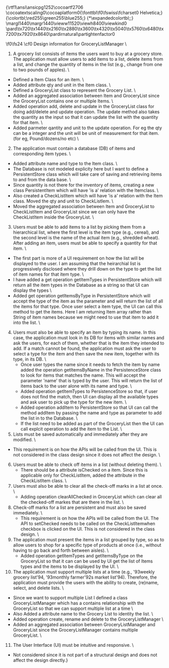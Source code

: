 {\rtf1\ansi\ansicpg1252\cocoartf2706
\cocoatextscaling0\cocoaplatform0{\fonttbl\f0\fswiss\fcharset0 Helvetica;}
{\colortbl;\red255\green255\blue255;}
{\*\expandedcolortbl;;}
\margl1440\margr1440\vieww11520\viewh8400\viewkind0
\pard\tx720\tx1440\tx2160\tx2880\tx3600\tx4320\tx5040\tx5760\tx6480\tx7200\tx7920\tx8640\pardirnatural\partightenfactor0

\f0\fs24 \cf0 Design information for GroceryListManager\
1. A grocery list consists of items the users want to buy at a grocery store. The application must allow users to add items to a list, delete items from a list, and change the quantity of items in the list (e.g., change from one to two pounds of apples).\
* Defined a Item Class for an item.\
* Added attribute qty and unit in the Item class.\
* Defined a GroceryList class to represent the Grocery List.\
* Added an aggregated association between Item and GroceryList since the GroceryList contains one or multiple Items.\
* Added operation add, delete and update in the GroceryList class for doing add/delete and update operation. The update method also takes the quantity as the input so that it can update the list with the quantity for that item.\
* Added parmeter qantity and unit to the update operation. For eg the qty can be a integer and the unit will be unit of measurement for that item.(for eg, Pound/dozens/no etc)\
2. The application must contain a database (DB) of items and corresponding item types.\
* Added attribute name and type to the Item class.\
* The Database is not modeled explicity here but I want to define a PersistentStore class which will take care of saving and retrieving items to and from the data base.\
* Since quantity is not there for the inventory of items, creating a new class PersistentItem which will have 'is a' relation with the Itemclass.\
* Also created a CheckListItem which will have 'is a' relation with the Item class. Moved the qty and unit to CheckListIem.\
* Moved the aggregated association between Item and GroceryList to CheckListItem and GroceryList since we can only have the CheckListItem inside the GroceryList.\
3. Users must be able to add items to a list by picking them from a hierarchical list, where the first level is the item type (e.g., cereal), and the second level is the name of the actual item (e.g., shredded wheat). After adding an item, users must be able to specify a quantity for that item.\
* The first part is more of a UI requirement on how the list will be displayed to the user. I am assuming that the heirarchial list is progressively disclosed where they drill down on the type to get the list of item names for that item type.\
* I have added a get operation getItemTypes in PersistentStore which will return all the item types in the Database as a string so that UI can display the types\
* Added get operation getItemsByType in PersistentStore which will accept the type of the item as the parameter and will return the list of all the items for that type. Once user select a item type, the UI can call this method to get the items. Here I am returning Item array rather than String of item names because we might need to use that item to add it into the list.\
4. Users must also be able to specify an item by typing its name. In this case, the application must look in its DB for items with similar names and ask the users, for each of them, whether that is the item they intended to add. If a match cannot be found, the application must ask the user to select a type for the item and then save the new item, together with its type, in its DB.\
   * Once user types the name since it needs to fetch the item by name added the operation getItemsByName in the PersistenceStore class to look for items that matches the name. This will accept the parameter 'name' that is typed by the user. This will return the list of items back to the user alone with its name and type.\
   * Added operation getItemTypes to PersistenceStore so that, if user does not find the match, then UI can display all the available types and ask user to pick up the type for the new item.\
   * Added operation addItem to PersistentStore so that UI can call the method addItem by passing the name and type as parameter to add the list in to the Database.\
   * If the list need to be added as part of the GroceryList then the UI can call explcit operation to add the item to the List.\
5. Lists must be saved automatically and immediately after they are modified.\
* This requirement is on how the APIs will be called from the UI. This is not considered in the class design since it does not affect the design.\
6. Users must be able to check off items in a list (without deleting them).\
   * There should be a attribute isChecked on a item. Since this is applicable only for CheckListItem, added the attribute in the CheckListItem class.\
7. Users must also be able to clear all the check-off marks in a list at once.\
   * Adding operation clearAllChecked in GroceryList which can clear all the checked-off markes that are there in the list.\
8. Check-off marks for a list are persistent and must also be saved immediately.\
   * This requirement is on how the APIs will be called from the UI. The API to setChecked needs to be called on the CheckListItemwhen checkbox is clicked on the UI. This is not considered in the class design.\
9. The application must present the items in a list grouped by type, so as to allow users to shop for a specific type of products at once (i.e., without having to go back and forth between aisles).\
   * Added operation getItemTypes and getItemsByType on the GroceryList so that it can can be used by UI get the list of Items types and the items to be displayed by the UI.\
10. The application must support multiple lists at a time (e.g., \'93weekly grocery list\'94, \'93monthly farmer\'92s market list\'94). Therefore, the application must provide the users with the ability to create, (re)name, select, and delete lists.\
   * Since we want to support multiple List I defined a class GroceryListManager which has a contains relationship with the GroceryList so that we can support multiple list at a time\
   * Also Added a attribute name to the Grocery List to identity the list.\
   * Added operation create, rename and delete to the GroceryListManager\
   * Added an aggregated association between GroceryListManager and GroceryList since the GroceryListManager contains multiple GroceryList.\
11. The User Interface (UI) must be intuitive and responsive.\
   * Not considered since it is not part of a structural design and does not affect the design directly.}